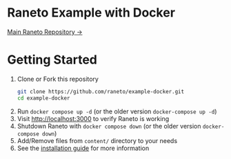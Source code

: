 # Raneto Example with Docker

[Main Raneto Repository &rarr;](https://github.com/ryanlelek/Raneto)

# Getting Started

1. Clone or Fork this repository
   ```bash
   git clone https://github.com/raneto/example-docker.git
   cd example-docker
   ```
1. Run `docker compose up -d` (or the older version `docker-compose up -d`)
1. Visit [http://localhost:3000](http://localhost:3000) to verify Raneto is working
1. Shutdown Raneto with `docker compose down` (or the older version `docker-compose down`)
1. Add/Remove files from `content/` directory to your needs
1. See the [installation guide](https://docs.raneto.com/install/installing-raneto) for more information
